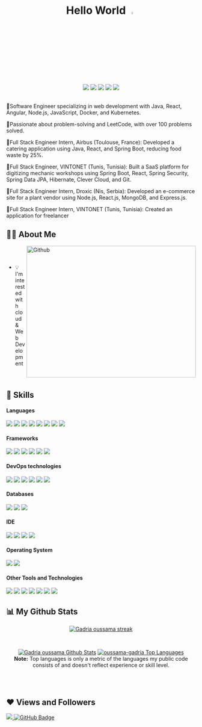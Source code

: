 <div align="center">
 <h1>Hello World <img src="https://raw.githubusercontent.com/MartinHeinz/MartinHeinz/master/wave.gif" width="4%"></h1>
 <br/>
 <a href = "https://www.linkedin.com/in/gadria-oussama-728290217/"><img src="https://img.shields.io/badge/LinkedIn-0077B5?style=for-the-badge&logo=linkedin&logoColor=white"/></a>
 <a href = "mailto:gadria.oussama@esprit.tn"><img src="https://img.shields.io/badge/Gmail-D14836?style=for-the-badge&logo=gmail&logoColor=white"/></a>
<a href = "https://www.instagram.com/oussama_gadria/?hl=fr"><img src="https://img.shields.io/badge/Instagram-E4405F?style=for-the-badge&logo=instagram&logoColor=white"/></a>
<a href="https://www.facebook.com/profile.php?id=100005045354876"><img src="https://img.shields.io/badge/Facebook-1877F2?style=for-the-badge&logo=facebook&logoColor=white" /></a>
 <a href=https://leetcode.com/oussama_gadria/"><img src=" https://img.shields.io/badge/LeetCode-LeetCode-brightgreen" /></a>

</div>

<br/>

🔹Software Engineer specializing in web development with Java, React, Angular, Node.js, JavaScript, Docker, and Kubernetes.

🔹Passionate about problem-solving and LeetCode, with over 100 problems solved.

🔹Full Stack Engineer Intern, Airbus (Toulouse, France): Developed a catering application using Java, React, and Spring Boot, reducing food waste by 25%.

🔹Full Stack Engineer, VINTONET (Tunis, Tunisia): Built a SaaS platform for digitizing mechanic workshops using Spring Boot, React, Spring Security, Spring Data JPA, Hibernate, Clever Cloud, and Git.

🔹Full Stack Engineer Intern, Droxic (Nis, Serbia): Developed an e-commerce site for a plant vendor using Node.js, React.js, MongoDB, and Express.js.

🔹Full Stack Engineer Intern, VINTONET (Tunis, Tunisia): Created an application for freelancer

## 🙋‍♂️ About Me

<img width="450px" height="350px"  align="right" alt="Github" src="https://github.com/oussama-gadria/oussama-gadria/blob/main/animation_500_kxa883sd.gif" />
<br/>

<ul style="text-align: justify; text-justify: inter-word;">                                      
 <br/>
 <li>
 💡 I'm interested with cloud & Web Development
  </li>
 <br/>
 <br/>
 
</ul>

<!----## 🚀 Languages and Tools: ---->
## 🚀 Skills
<h4> Languages </h4>
<span> 
  <img src="https://img.shields.io/badge/HTML5-E34F26?style=for-the-badge&logo=html5&logoColor=white">
  <img src="https://img.shields.io/badge/CSS3-1572B6?style=for-the-badge&logo=css3&logoColor=white">
  <img src="https://img.shields.io/badge/JavaScript-F7DF1E?style=for-the-badge&logo=javascript&logoColor=black">
  <img src="https://img.shields.io/badge/TypeScript-007ACC?style=for-the-badge&logo=typescript&logoColor=white">
  <img src="https://img.shields.io/badge/Java-ED8B00?style=for-the-badge&logo=java&logoColor=white">
 <img src="https://img.shields.io/badge/C#-ED8B00?style=for-the-badge&logo=C#&logoColor=white">
<img src="https://img.shields.io/badge/C-00599C?style=for-the-badge&logo=c&logoColor=white">
<img src="https://img.shields.io/badge/C++-00599C?style=for-the-badge&logo=c%2B%2B&logoColor=white">
</span>


<h4> Frameworks </h4>
<span>
<img src="https://img.shields.io/badge/Angular-DD0031?style=for-the-badge&logo=angular&logoColor=white">
 <img src="https://img.shields.io/badge/Spring_Boot-6DB33F?style=for-the-badge&logo=spring-boot&logoColor=white">
  <img src="https://img.shields.io/badge/React-20232A?style=for-the-badge&logo=react&logoColor=61DAFB">
  <img src="https://img.shields.io/badge/Node.js-339933?style=for-the-badge&logo=nodedotjs&logoColor=white">
  <img src="https://img.shields.io/badge/Express.js-000000?style=for-the-badge&logo=express&logoColor=white">
  <img src="https://img.shields.io/badge/Dotnet-000000?style=for-the-badge&logo=express&logoColor=white">
</span>

<h4> DevOps technologies </h4>
<span> <img src="https://img.shields.io/badge/Jenkins-D24939?style=for-the-badge&logo=jenkins&logoColor=white"> <img src="https://img.shields.io/badge/Nexus-DB6200?style=for-the-badge&logo=sonatype-nexus&logoColor=white"> <img src="https://img.shields.io/badge/SonarQube-4E9BCD?style=for-the-badge&logo=sonarqube&logoColor=white"> <img src="https://img.shields.io/badge/Docker-2496ED?style=for-the-badge&logo=docker&logoColor=white"> <img src="https://img.shields.io/badge/Prometheus-E6522C?style=for-the-badge&logo=prometheus&logoColor=white"> <img src="https://img.shields.io/badge/Grafana-F46800?style=for-the-badge&logo=grafana&logoColor=white"> 
</span>

<h4> Databases </h4>
<span>
  <img src="https://img.shields.io/badge/MySQL-005C84?style=for-the-badge&logo=mysql&logoColor=white">
  <img src="https://img.shields.io/badge/MongoDB-4EA94B?style=for-the-badge&logo=mongodb&logoColor=white">
  <img src="https://img.shields.io/badge/PostgreSQL-316192?style=for-the-badge&logo=postgresql&logoColor=white">
  
  
</span>

<h4> IDE </h4>
<span>
<img src="https://img.shields.io/badge/Visual_Studio_Code-0078D4?style=for-the-badge&logo=visual%20studio%20code&logoColor=white">
<img src="https://img.shields.io/badge/Visual_Studio-5C2D91?style=for-the-badge&logo=visual%20studio&logoColor=white">
<img src="https://img.shields.io/badge/WebStorm-000000?style=for-the-badge&logo=WebStorm&logoColor=white">
<img src="https://img.shields.io/badge/IntelliJ_IDEA-000000.svg?style=for-the-badge&logo=intellij-idea&logoColor=white">
 

<h4> Operating System </h4>
<span>
  <img src="https://img.shields.io/badge/Windows-0078D6?style=for-the-badge&logo=windows&logoColor=white">
  <img src="https://img.shields.io/badge/Linux-E95420?style=for-the-badge&logo=ubuntu&logoColor=white">
</span>

<h4> Other Tools and Technologies </h4>
<span>
  <img src="https://img.shields.io/badge/Sass-CC6699?style=for-the-badge&logo=sass&logoColor=white">
  <img src="https://img.shields.io/badge/json-5E5C5C?style=for-the-badge&logo=json&logoColor=white">
  <img src="https://img.shields.io/badge/Postman-FF6C37?style=for-the-badge&logo=Postman&logoColor=white">
  <img src="https://img.shields.io/badge/Xampp-F37623?style=for-the-badge&logo=xampp&logoColor=white">
  <img src="https://img.shields.io/badge/Canva-%2300C4CC.svg?&style=for-the-badge&logo=Canva&logoColor=white">
  <img src="https://img.shields.io/badge/Opera-FF1B2D?style=for-the-badge&logo=Opera&logoColor=white">
<img src="https://img.shields.io/badge/Agile-FF1B2D?style=for-the-badge&logo=Opera&logoColor=white">
  
 
</span>
<br/>

## 📊 My Github Stats
         
  <p align="center">
    <a href="https://github.com/oussama-gadria">
        <img title="🔥 Get streak stats for your profile at git.io/streak-stats" alt="Gadria oussama streak" src="https://github-readme-streak-stats.herokuapp.com/?user=oussama-gadria&theme=black-ice&hide_border=true&stroke=0000&background=060A0CD0"/>
    </a>
    <br/>
</p>
<br/>
 
 <p align="center">
   <a  href="https://github.com/oussama-gadria"><img alt="Gadria oussama Github Stats" src="https://github-readme-stats.vercel.app/api?username=oussama-gadria&show_icons=true&count_private=true&theme=react&hide_border=true&bg_color=0D1117" /></a>
    <a align="center" href="https://github.com/oussama-gadria"><img alt="oussama-gadria Top Languages" src="https://github-readme-stats.vercel.app/api/top-langs/?username=oussama-gadria&langs_count=8&count_private=true&layout=compact&theme=react&hide_border=true&bg_color=0D1117" /></a>
  <br/>
  <b>Note:</b> Top languages is only a metric of the languages my public code consists of and doesn't reflect experience or skill level.
 </p>

<br/>
<br/>

 ## ❤ Views and Followers
<a href="https://github.com/oussama-gadria">
    <img src="https://komarev.com/ghpvc/?username=oussama-gadria">
</a>
<a href="https://github.com/oussama-gadria?tab=followers"><img src="https://img.shields.io/github/followers/oussama-gadria?label=Followers&style=social" alt="GitHub Badge"></a>

